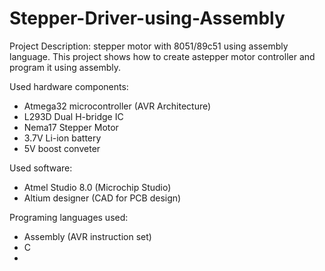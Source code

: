 # Stepper-Driver-using-Assembly
Project Description:
stepper motor with 8051/89c51 using assembly language.
This project shows how to create astepper motor controller and program it using assembly.

Used hardware components:
- Atmega32 microcontroller (AVR Architecture)
- L293D Dual H-bridge IC
- Nema17 Stepper Motor
- 3.7V Li-ion battery
- 5V boost conveter

Used software:
- Atmel Studio 8.0 (Microchip Studio)
- Altium designer (CAD for PCB design)

Programing languages used:
- Assembly (AVR instruction set)
- C
- 
